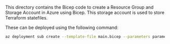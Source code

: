 This directory contains the Bicep code to create a Resource Group and Storage Account in Azure using Bicep. This storage account is used to store Terraform statefiles.

These can be deployed using the following command:

```bash
az deployment sub create --template-file main.bicep --parameters parameters.bicepparam --location westeurope
```

